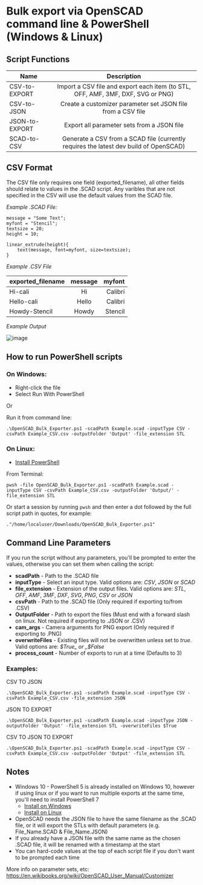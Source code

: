 # Bulk export via OpenSCAD command line & PowerShell (Windows & Linux)

## Script Functions

| Name          | Description                                                                            |
| --------------|:--------------------------------------------------------------------------------------:|
| CSV-to-EXPORT | Import a CSV file and export each item (to STL, OFF, AMF, 3MF, DXF, SVG or PNG)        |
| CSV-to-JSON   | Create a customizer parameter set JSON file from a CSV file                            |
| JSON-to-EXPORT| Export all parameter sets from a JSON file                                             |
| SCAD-to-CSV   | Generate a CSV from a SCAD file (currently requires the latest dev build of OpenSCAD)  |

## CSV Format

The CSV file only requires one field (exported_filename), all other fields should relate to values in the .SCAD script. Any varibles that are not specified in the CSV will use the default values from the SCAD file.

_Example .SCAD File:_

    message = "Some Text";
    myfont = "Stencil";
    textsize = 20;
    height = 10;

    linear_extrude(height){
        text(message, font=myfont, size=textsize);
    }

_Example .CSV File_

| exported_filename | message   | myfont  |
| ------------------|:---------:| -------:|
| Hi-cali           | Hi        | Calibri |
| Hello-cali        | Hello     | Calibri |
| Howdy-Stencil     | Howdy     | Stencil |

_Example Output_

![image](https://user-images.githubusercontent.com/50000826/140439376-16148446-163c-4ac3-9986-237b54ac9945.png)


## How to run PowerShell scripts

### On Windows:
* Right-click the file
* Select Run With PowerShell

Or

Run it from command line:

    .\OpenSCAD_Bulk_Exporter.ps1 -scadPath Example.scad -inputType CSV -csvPath Example_CSV.csv -outputFolder 'Output' -file_extension STL

### On Linux:
* [Install PowerShell](https://docs.microsoft.com/en-us/powershell/scripting/install/installing-powershell-on-linux?view=powershell-7.2)

From Terminal:

    pwsh -file OpenSCAD_Bulk_Exporter.ps1 -scadPath Example.scad -inputType CSV -csvPath Example_CSV.csv -outputFolder 'Output/' -file_extension STL

Or start a session by running ```pwsh``` and then enter a dot followed by the full script path in quotes, for example:

    ."/home/localuser/Downloads/OpenSCAD_Bulk_Exporter.ps1"

## Command Line Parameters

If you run the script without any parameters, you'll be prompted to enter the values, otherwise you can set them when calling the script:

* __scadPath__ - Path to the .SCAD file
* __inputType__ - Select an input type. Valid options are: _CSV_, _JSON_ or _SCAD_
* __file_extension__ - Extension of the output files. Valid options are: _STL_, _OFF_, _AMF_, _3MF_, _DXF_, _SVG_, _PNG_, _CSV_ or _JSON_
* __csvPath__ - Path to the .SCAD file (Only required if exporting to/from .CSV)
* __OutputFolder__ - Path to export the files (Must end with a forward slash on linux. Not required if exporting to .JSON or .CSV)
* __cam_args__ - Camera arguments for PNG export (Only required if exporting to .PNG)
* __overwriteFiles__ - Existing files will not be overwritten unless set to _true_. Valid options are: _$True_ or _$False_
* __process_count__ - Number of exports to run at a time (Defaults to 3)

### Examples:

CSV TO JSON

    .\OpenSCAD_Bulk_Exporter.ps1 -scadPath Example.scad -inputType CSV -csvPath Example_CSV.csv -file_extension JSON

JSON TO EXPORT

    .\OpenSCAD_Bulk_Exporter.ps1 -scadPath Example.scad -inputType JSON -outputFolder 'Output' -file_extension STL -overwriteFiles $True

CSV TO JSON TO EXPORT

    .\OpenSCAD_Bulk_Exporter.ps1 -scadPath Example.scad -inputType CSV -csvPath Example_CSV.csv -outputFolder 'Output' -file_extension STL

## Notes

* Windows 10 - PowerShell 5 is already installed on Windows 10, however if using linux or if you want to run multiple exports at the same time, you'll need to install PowerShell 7
    * [Install on Windows](https://docs.microsoft.com/en-us/powershell/scripting/install/installing-powershell-on-windows?view=powershell-7.1#msi)
    * [Install on Linux](https://docs.microsoft.com/en-us/powershell/scripting/install/installing-powershell-on-linux?view=powershell-7.2)
* OpenSCAD needs the JSON file to have the same filename as the .SCAD file, or it will export the STLs with default parameters (e.g. File_Name.SCAD & File_Name.JSON)
* If you already have a JSON file with the same name as the chosen .SCAD file, it will be renamed with a timestamp at the start
* You can hard-code values at the top of each script file if you don't want to be prompted each time

More info on parameter sets, etc: https://en.wikibooks.org/wiki/OpenSCAD_User_Manual/Customizer
